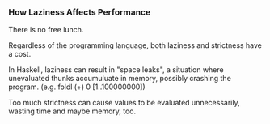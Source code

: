 ### How Laziness Affects Performance

There is no free lunch.

Regardless of the programming language, both laziness and strictness have a cost.

In Haskell, laziness can result in "space leaks", a situation where unevaluated thunks accumuluate in memory, possibly crashing the program. (e.g. foldl (+) 0 [1..100000000])

Too much strictness can cause values to be evaluated unnecessarily, wasting time and maybe memory, too.

